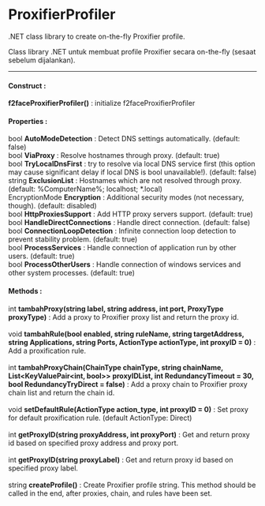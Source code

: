 ProxifierProfiler
=================

.NET class library to create on-the-fly Proxifier profile.

Class library .NET untuk membuat profile Proxifier secara on-the-fly (sesaat sebelum dijalankan).

-----------------------------------------
<h4>Construct :</h4>
<b>f2faceProxifierProfiler()</b> : initialize f2faceProxifierProfiler

<h4>Properties :</h4>
bool <b>AutoModeDetection</b> : Detect DNS settings automatically. (default: false)<br/>
bool <b>ViaProxy</b> : Resolve hostnames through proxy. (default: true)<br/>
bool <b>TryLocalDnsFirst</b> : try to resolve via local DNS service first (this option may cause significant delay if local DNS is bool unavailable!). (default: false)<br/>
string <b>ExclusionList</b> : Hostnames which are not resolved through proxy. (default: %ComputerName%; localhost; *.local)<br/>
EncryptionMode <b>Encryption</b> : Additional security modes (not necessary, though). (default: disabled)<br/>
bool <b>HttpProxiesSupport</b> : Add HTTP proxy servers support. (default: true)<br/>
bool <b>HandleDirectConnections</b> : Handle direct connection. (default: false)<br/>
bool <b>ConnectionLoopDetection</b> : Infinite connection loop detection to prevent stability problem. (default: true)<br/>
bool <b>ProcessServices</b> : Handle connection of application run by other users. (default: true)<br/>
bool <b>ProcessOtherUsers</b> : Handle connection of windows services and other system processes. (default: true)

<h4>Methods :</h4>
int <b>tambahProxy(string label, string address, int port, ProxyType proxyType)</b> : Add a proxy to Proxifier proxy list and return the proxy id.<br/><br/>
void <b>tambahRule(bool enabled, string ruleName, string targetAddress, string Applications, string Ports, ActionType actionType, int proxyID = 0)</b> : Add a proxification rule.<br/><br/>
int <b>tambahProxyChain(ChainType chainType, string chainName, List&lt;KeyValuePair&lt;int, bool&gt;&gt; proxyIDList, int RedundancyTimeout = 30, bool RedundancyTryDirect = false)</b> : Add a proxy chain to Proxifier proxy chain list and return the chain id.<br/><br/>
void <b>setDefaultRule(ActionType action_type, int proxyID = 0)</b> : Set proxy for default proxification rule. (default ActionType: Direct)<br/><br/>
int <b>getProxyID(string proxyAddress, int proxyPort)</b> : Get and return proxy id based on specified proxy address and proxy port.<br/><br/>
int <b>getProxyID(string proxyLabel)</b> : Get and return proxy id based on specified proxy label.<br/><br/>
string <b>createProfile()</b> : Create Proxifier profile string. This method should be called in the end, after proxies, chain, and rules have been set.
